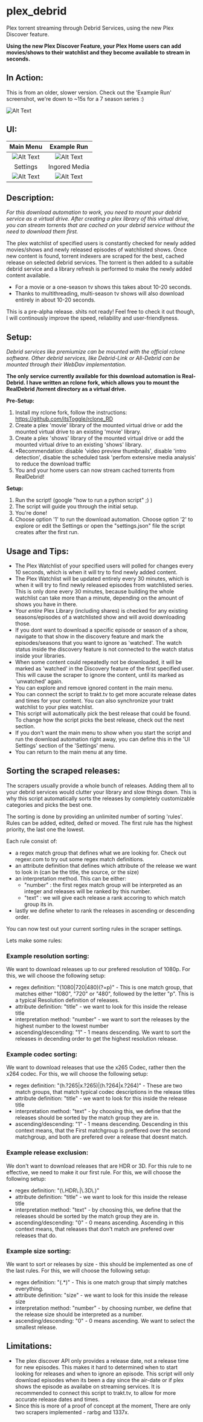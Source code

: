 # plex_debrid
Plex torrent streaming through Debrid Services, using the new Plex Discover feature.

**Using the new Plex Discover Feature, your Plex Home users can add movies/shows to their watchlist and they become available to stream in seconds.**

## In Action:
This is from an older, slower version. Check out the 'Example Run' screenshot, we're down to ~15s for a 7 season series :)

![Alt Text](https://github.com/itsToggle/plex_rd/blob/main/final_6279217a77f1110078928cf3_366957.gif)

## UI:
Main Menu             |  Example Run
:-------------------------:|:-------------------------:
![Alt Text](https://i.ibb.co/2sJpQxp/Screenshot-2022-05-19-145135.png)  | ![Alt Text](https://i.ibb.co/Fg2cwkh/Screenshot-2022-05-19-144919.png)
Settings            |  Ingored Media
![Alt Text](https://i.ibb.co/X49r7Pn/Screenshot-2022-05-19-145706.png)  | ![Alt Text](https://i.ibb.co/TLRysHD/Screenshot-2022-05-19-145915.png)



## Description:

*For this download automation to work, you need to mount your debrid service as a virtual drive. After creating a plex library of this virtual drive, you can stream torrents that are cached on your debrid service without the need to download them first.* 

The plex watchlist of specified users is constantly checked for newly added movies/shows and newly released episodes of watchlisted shows.
Once new content is found, torrent indexers are scraped for the best, cached release on selected debrid services. The torrent is then added to a suitable debrid service and a library refresh is performed to make the newly added content available. 

- For a movie or a one-season tv shows this takes about 10-20 seconds.
- Thanks to multithreading, multi-season tv shows will also download entirely in about 10-20 seconds.

This is a pre-alpha release. shits not ready! Feel free to check it out though, I will continously improve the speed, reliability and user-friendlyness.

## Setup:

*Debrid services like premiumize can be mounted with the official rclone software. Other debrid services, like Debrid-Link or All-Debrid can be mounted through their WebDav implementation.*

**The only service currently available for this download automation is Real-Debrid. I have written an rclone fork, which allows you to mount the RealDebrid /torrent directory as a virtual drive.**

**Pre-Setup:**

1. Install my rclone fork, follow the instructions: https://github.com/itsToggle/rclone_RD
2. Create a plex 'movie' library of the mounted virtual drive or add the mounted virtual drive to an existing 'movie' library.
3. Create a plex 'shows' library of the mounted virtual drive or add the mounted virtual drive to an existing 'shows' library.
4. *Recommendation: disable 'video preview thumbnails', disable 'intro detection', disable the scheduled task 'perfom extensive media analysis' to reduce the download traffic
5. You and your home users can now stream cached torrents from RealDebrid!

**Setup:**
1. Run the script! (google "how to run a python script" ;) )
2. The script will guide you through the initial setup.
3. You're done!
5. Choose option '1' to run the download automation. Choose option '2' to explore or edit the Settings or open the "settings.json" file the script creates after the first run.

## Usage and Tips:

- The Plex Watchlist of your specified users will polled for changes every 10 seconds, which is when it will try to find newly added content. 
- The Plex Watchlist will be updated entirely every 30 minutes, which is when it will try to find newly released episodes from watchlisted series. This is only done every 30 minutes, because building the whole watchlist can take more than a minute, depending on the amount of shows you have in there.
- Your *entire* Plex Library (including shares) is checked for any existing seasons/episodes of a watchlisted show and will avoid downloading those.
- If you dont want to download a specific episode or season of a show, navigate to that show in the discovery feature and mark the episodes/seasons that you want to ignore as 'watched'. The watch status inside the discovery feature is not connected to the watch status inside your libraries.
- When some content could repeatedly not be downloaded, it will be marked as 'watched' in the Discovery feature of the first specified user. This will cause the scraper to ignore the content, until its marked as 'unwatched' again.
- You can explore and remove ignored content in the main menu.
- You can connect the script to trakt.tv to get more accurate release dates and times for your content. You can also synchronize your trakt watchlist to your plex watchlist.
- This script will automatically pick the best release that could be found. To change how the script picks the best release, check out the next section.
- If you don't want the main menu to show when you start the script and run the download automation right away, you can define this in the 'UI Settings' section of the 'Settings' menu.
- You can return to the main menu at any time.

## Sorting the scraped releases:

The scrapers usually provide a whole bunch of releases. Adding them all to your debrid services would clutter your library and slow things down. This is why this script automatically sorts the releases by completely customizable categories and picks the best one.

The sorting is done by providing an unlimited number of sorting 'rules'. Rules can be added, edited, delted or moved. The first rule has the highest priority, the last one the lowest.

Each rule consist of:
- a regex match group that defines what we are looking for. Check out regexr.com to try out some regex match definitions.
- an attribute definition that defines which attribute of the release we want to look in (can be the title, the source, or the size)
- an interpretation method. This can be either:
  - "number" : the first regex match group will be interpreted as an integer and releases will be ranked by this number.
  - "text" : we will give each release a rank accoring to which match group its in.
- lastly we define wheter to rank the releases in ascending or descending order.

You can now test out your current sorting rules in the scraper settings.

Lets make some rules: 
### Example resolution sorting:
We want to download releases up to our prefered resolution of 1080p.
For this, we will choose the following setup:
- regex definition: "(1080|720|480)(?=p)" - This is one match group, that matches either "1080", "720" or "480", followed by the letter "p". This is a typical Resolution definition of releases.
- attribute definition: "title" - we want to look for this inside the release title
- interpretation method: "number" - we want to sort the releases by the highest number to the lowest number
- ascending/descending: "1" - 1 means descending. We want to sort the releases in decending order to get the highest resolution release.

### Example codec sorting:
We want to download releases that use the x265 Codec, rather then the x264 codec. 
For this, we will choose the following setup:
- regex definition: "(h.?265|x.?265)|(h.?264|x.?264)" - These are two match groups, that match typical codec descriptions in the release titles
- attribute definition: "title" - we want to look for this inside the release title
- interpretation method: "text" - by choosing this, we define that the releases should be sorted by the match group they are in.
- ascending/descending: "1" - 1 means descending. Descending in this context means, that the First matchgroup is preffered over the second matchgroup, and both are prefered over a release that doesnt match.

### Example release exclusion:
We don't want to download releases that are HDR or 3D. For this rule to ne effective, we need to make it our first rule.
For this, we will choose the following setup:
- regex definition: "(\\.HDR\\.|\\.3D\\.)"
- attribute definition: "title" - we want to look for this inside the release title
- interpretation method: "text" - by choosing this, we define that the releases should be sorted by the match group they are in.
- ascending/descending: "0" - 0 means ascending. Ascending in this context means, that releases that don't match are prefered over releases that do.

### Example size sorting:
We want to sort or releases by size - this should be implemented as one of the last rules.
For this, we will choose the following setup:
- regex definition: "(.*)" - This is one match group that simply matches everything.
- attribute definition: "size" - we want to look for this inside the release size
- interpretation method: "number" - by choosing number, we define that the release size should be interpreted as a number.
- ascending/descending: "0" - 0 means ascending. We want to select the smallest release.


## Limitations:
- The plex discover API only provides a release date, not a release time for new episodes. This makes it hard to determined when to start looking for releases and when to ignore an episode. This script will only download episodes when its been a day since the air-date or if plex shows the episode as availabe on streaming services. It is recommended to connect this script to trakt.tv, to allow for more accurate release dates and times.
- Since this is more of a proof of concept at the moment, There are only two scrapers implemented - rarbg and 1337x.
